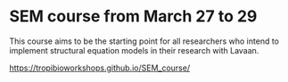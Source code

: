 # SEM course from March 27 to 29

This course aims to be the starting point for all researchers who intend to implement structural equation models in their research with Lavaan.

https://tropibioworkshops.github.io/SEM_course/
